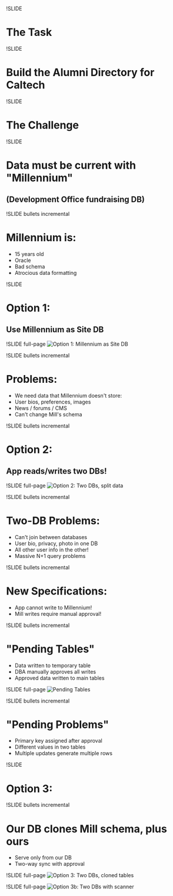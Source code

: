 !SLIDE 
# The Task #

!SLIDE 
# Build the Alumni Directory for Caltech 

!SLIDE 
# The Challenge

!SLIDE
# Data must be current with "Millennium"
## (Development Office fundraising DB)

!SLIDE bullets incremental
# Millennium is: #

* 15 years old
* Oracle
* Bad schema
* Atrocious data formatting

!SLIDE
# Option 1: #
## Use Millennium as Site DB 

!SLIDE full-page
![Option 1: Millennium as Site DB](images/Option1.png)

!SLIDE bullets incremental
# Problems:

* We need data that Millennium doesn't store:
* User bios, preferences, images
* News / forums / CMS
* Can't change Mill's schema

!SLIDE bullets incremental
# Option 2:
## App reads/writes two DBs!

!SLIDE full-page
![Option 2: Two DBs, split data](images/Option2.png)

!SLIDE bullets incremental
# Two-DB Problems:
* Can't join between databases
* User bio, privacy, photo in one DB
* All other user info in the other!
* Massive N+1 query problems


!SLIDE bullets incremental
# New Specifications: #
* App cannot write to Millennium!
* Mill writes require manual approval!

!SLIDE bullets incremental
# "Pending Tables"
* Data written to temporary table
* DBA manually approves all writes
* Approved data written to main tables

!SLIDE full-page
![Pending Tables](images/PendingTables.png)


!SLIDE bullets incremental
# "Pending Problems"
* Primary key assigned after approval
* Different values in two tables
* Multiple updates generate multiple rows

!SLIDE 
# Option 3:

!SLIDE bullets incremental
# Our DB clones Mill schema, plus ours
* Serve only from our DB
* Two-way sync with approval

!SLIDE full-page
![Option 3: Two DBs, cloned tables](images/Option3.png)

!SLIDE full-page
![Option 3b: Two DBs with scanner](images/Option3.png)


<!--!SLIDE -->
<!--# The project #-->
<!--We used to use this case as an interview question.  If you're looking for a -->
<!--solid contract job, you might want to listen carefully.-->

<!--We were hired to write a social networking website for alumni of a large -->
<!--university.  The big challenge was that the reference for user data was an -->
<!--atavistic Oracle database.  An Oracle database application.  Which meant that -->
<!--we couldn't make any changes to the schema.  So what could we do?  -->

<!--We needed to be able to have our own data to keep track of features our client -->
<!--wanted.  So, we needed our own separate database.-->

<!--We considered synchronizing the two databases.  But that's insane, right?-->

<!--At first, we considered using two completely different databases.  And there's -->
<!--some sense to that.  Two nice, clean separate resources - ideal.  Consider  -->
<!--doing joins though: suddenly the query takes seconds to return.-->

<!--But the alternative is to do synchronization.  And that's insane, right?  -->
<!--That's what we thought.  Ultimately, we needed to do exactly that.-->

<!--There was an extra requirement: all changes needed to be confirmed by an -->
<!--administrative user.-->
<!-- vim: ft=markdown:fo=:lbr 
Consider :so showoff.vim 
--> 
